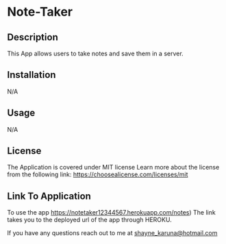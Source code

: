 # Note-Taker

## Description

This App allows users to take notes and save them in a server.

## Installation

N/A

## Usage

N/A
## License

The Application is covered under MIT license Learn more about the license from the following link: https://choosealicense.com/licenses/mit

## Link To Application

To use the app https://notetaker12344567.herokuapp.com/notes) The link takes you to the deployed url of the app through HEROKU.

If you have any questions reach out to me at shayne_karuna@hotmail.com

